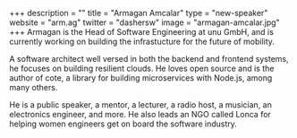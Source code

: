 +++
description = ""
title = "Armagan Amcalar"
type = "new-speaker"
website = "arm.ag"
twitter = "dashersw"
image = "armagan-amcalar.jpg"
+++
Armagan is the Head of Software Engineering at unu GmbH, and is currently working on building the infrastucture for the future of mobility.

A software architect well versed in both the backend and frontend systems, he focuses on building resilient clouds. He loves open source and is the author of cote, a library for building microservices with Node.js, among many others.

He is a public speaker, a mentor, a lecturer, a radio host, a musician, an electronics engineer, and more. He also leads an NGO called Lonca for helping women engineers get on board the software industry.